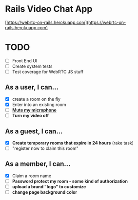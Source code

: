 # Rails Video Chat App

[https://webrtc-on-rails.herokuapp.com](https://webrtc-on-rails.herokuapp.com)

# TODO

- [ ] Front End UI
- [ ] Create system tests
- [ ] Test coverage for WebRTC JS stuff

## As a user, I can...

- [x] create a room on the fly
- [x] Enter into an existing room
- [ ] __[Mute my microphone](https://stackoverflow.com/questions/35512314/how-to-mute-unmute-mic-in-webrtc)__
- [ ] __Turn my video off__

## As a guest, I can...

- [x] __Create temporary rooms that expire in 24 hours__ (rake task)
- [ ] "register now to claim this room"

## As a member, I can...

- [x] Claim a room name
- [ ] __Password protect my room - some kind of authorization__
- [ ] __upload a brand "logo" to customize__
- [ ] __change page background color__
